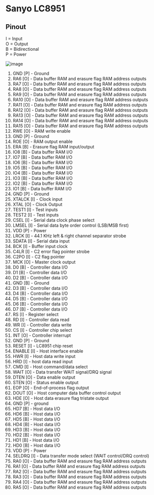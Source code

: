 # Sanyo LC8951

## Pinout
I = Input  
O = Output  
B = Bidirectional  
P = Power  

![image](https://github.com/user-attachments/assets/8bd0f1b0-6942-4444-a04d-076ead1504be)


1. GND [P] - Ground
2. RA6 [O] - Data buffer RAM and erasure flag RAM address outputs
3. RA7 [O] - Data buffer RAM and erasure flag RAM address outputs
4. RA8 [O] - Data buffer RAM and erasure flag RAM address outputs
5. RA9 [O] - Data buffer RAM and erasure flag RAM address outputs
6. RA10 [O] - Data buffer RAM and erasure flag RAM address outputs
7. RA11 [O] - Data buffer RAM and erasure flag RAM address outputs
8. RA12 [O] - Data buffer RAM and erasure flag RAM address outputs
9. RA13 [O] - Data buffer RAM and erasure flag RAM address outputs
10. RA14 [O] - Data buffer RAM and erasure flag RAM address outputs
11. RA15 [O] - Data buffer RAM and erasure flag RAM address outputs
12. RWE [O] - RAM write enable
13. GND [P] - Ground
14. ROE [O] - RAM output enable
15. ERA [B] - Erasure flag RAM input/output
16. IO8 [B] - Data buffer RAM I/O
17. IO7 [B] - Data buffer RAM I/O
18. IO6 [B] - Data buffer RAM I/O
19. IO5 [B] - Data buffer RAM I/O
20. IO4 [B] - Data buffer RAM I/O
21. IO3 [B] - Data buffer RAM I/O
22. IO2 [B] - Data buffer RAM I/O
23. IO1 [B] - Data buffer RAM I/O
24. GND [P] - Ground
25. XTALCK [I] - Clock input
26. XTAL [O] - Clock Output
27. TEST1 [I] - Test inputs
28. TEST2 [I] - Test inputs
29. CSEL [I] - Serial data clock phase select
30. LMSEL [I] - Serial data byte order control (LSB/MSB first)
31. VDD [P] - Power
32. LRCK [I] - 44.1 KHz left & right channel separator strobe
33. SDATA [I] - Serial data input
34. BCK [I] - Buffer input clock
35. C4LR [I] - C2 error flag pointer strobe
36. C2PO [I] - C2 flag pointer
37. MCK [O] - Master clock output
38. D0 [B] - Controller data I/O
39. D1 [B] - Controller data I/O
40. D2 [B] - Controller data I/O
41. GND [B] - Ground
42. D3 [B] - Controller data I/O
43. D4 [B] - Controller data I/O
44. D5 [B] - Controller data I/O
45. D6 [B] - Controller data I/O
46. D7 [B] - Controller data I/O
47. RS [I] - Register select
48. RD [I] - Controller data read
49. WR [I] - Controller data write
50. CS [I] - Controller chip select
51. INT [O] - Controller interrupt
52. GND [P] - Ground
53. RESET [I] - LC8951 chip reset
54. ENABLE [I] - Host interface enable
55. HWR [I] - Host data write input
56. HRD [I] - host data read input
57. CMD [I] - Host command/data select
58. WAIT [O] - Data transfer WAIT signal/DRQ signal
59. DTEN [O] - Data enable output
60. STEN [O] - Status enable output
61. EOP [O] - End-of-process flag output
62. DOUT [O] - Host computer data buffer control output
63. HDE [O] - Host data erasure flag tristate output
64. GND [P] - ground
65. HD7 [B] - Host data I/O
66. HD6 [B] - Host data I/O
67. HD5 [B] - Host data I/O
68. HD4 [B] - Host data I/O
69. HD3 [B] - Host data I/O
70. HD2 [B] - Host data I/O
71. HD1 [B] - Host data I/O
72. HD0 [B] - Host data I/O
73. VDD [P] - Power
74. SELDRQ [I] - Data transfer mode select (WAIT control/DRQ control)
75. RA0 [O] - Data buffer RAM and erasure flag RAM address outputs
76. RA1 [O] - Data buffer RAM and erasure flag RAM address outputs
77. RA2 [O] - Data buffer RAM and erasure flag RAM address outputs
78. RA3 [O] - Data buffer RAM and erasure flag RAM address outputs
79. RA4 [O] - Data buffer RAM and erasure flag RAM address outputs
80. RA5 [O] - Data buffer RAM and erasure flag RAM address outputs

